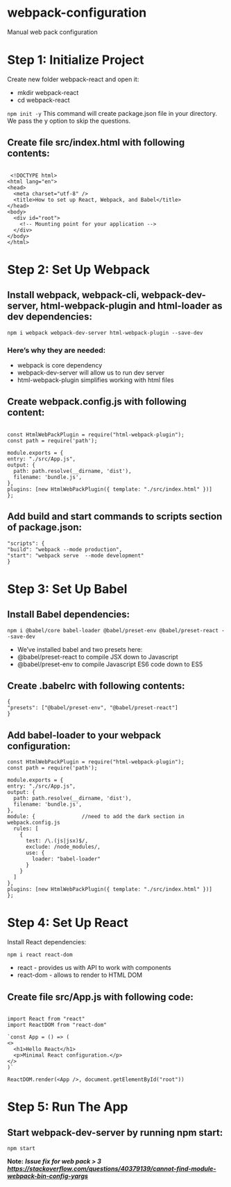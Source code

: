 # webpack-configuration
Manual web pack configuration

# Step 1: Initialize Project

Create new folder webpack-react and open it:

- mkdir webpack-react 
- cd webpack-react

 `npm init -y`
This command will create package.json file in your directory. We pass the y option to skip the questions.

## Create file src/index.html with following contents:

```

 <!DOCTYPE html>
<html lang="en">
<head>
  <meta charset="utf-8" />
  <title>How to set up React, Webpack, and Babel</title>
</head>
<body>
  <div id="root">
    <!-- Mounting point for your application -->
  </div>
</body>
</html> 
```

# Step 2: Set Up Webpack

## Install webpack, webpack-cli, webpack-dev-server, html-webpack-plugin and html-loader as dev dependencies:

`npm i webpack webpack-dev-server html-webpack-plugin --save-dev`

### Here’s why they are needed:
- webpack is core dependency
- webpack-dev-server will allow us to run dev server
- html-webpack-plugin simplifies working with html files

## Create webpack.config.js with following content:

```

const HtmlWebPackPlugin = require("html-webpack-plugin");
const path = require('path');

module.exports = {
entry: "./src/App.js",
output: {
  path: path.resolve(__dirname, 'dist'),
  filename: 'bundle.js',
},
plugins: [new HtmlWebPackPlugin({ template: "./src/index.html" })]
};
```
## Add build and start commands to scripts section of package.json:
```
"scripts": {
"build": "webpack --mode production",
"start": "webpack serve  --mode development"
}
```

# Step 3: Set Up Babel

## Install Babel dependencies:

`npm i @babel/core babel-loader @babel/preset-env @babel/preset-react --save-dev`

- We’ve installed babel and two presets here:
- @babel/preset-react to compile JSX down to Javascript
- @babel/preset-env to compile Javascript ES6 code down to ES5

## Create .babelrc with following contents:

```
{
"presets": ["@babel/preset-env", "@babel/preset-react"]
}
```


## Add babel-loader to your webpack configuration:

``` 
const HtmlWebPackPlugin = require("html-webpack-plugin");
const path = require('path');

module.exports = {
entry: "./src/App.js",
output: {
  path: path.resolve(__dirname, 'dist'),
  filename: 'bundle.js',
},
module: {				//need to add the dark section in webpack.config.js
  rules: [
    {
      test: /\.(js|jsx)$/,
      exclude: /node_modules/,
      use: {
        loader: "babel-loader"
      }
    }
  ]
},
plugins: [new HtmlWebPackPlugin({ template: "./src/index.html" })]
}; 
```

# Step 4: Set Up React

Install React dependencies:

`npm i react react-dom`

- react - provides us with API to work with components
- react-dom - allows to render to HTML DOM

## Create file src/App.js with following code:

```

import React from "react"
import ReactDOM from "react-dom"

`const App = () => (
<>
  <h1>Hello React</h1>
  <p>Minimal React configuration.</p>
</>
)`

ReactDOM.render(<App />, document.getElementById("root"))
```
# Step 5: Run The App

## Start webpack-dev-server by running npm start:

`npm start`


**Note:**
***Issue fix for web pack > 3  
https://stackoverflow.com/questions/40379139/cannot-find-module-webpack-bin-config-yargs***


